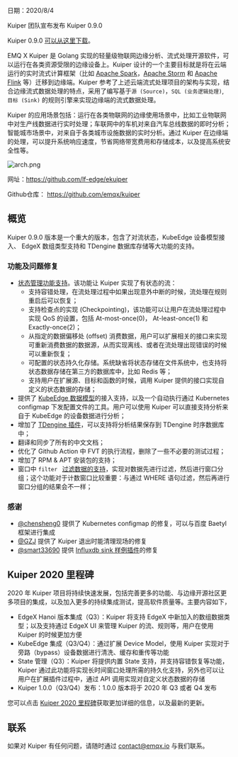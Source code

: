 日期：2020/8/4

Kuiper 团队宣布发布 Kuiper 0.9.0

Kuiper 0.9.0 [可以从这里下载](https://github.com/emqx/kuiper/releases/tag/0.9.0)。

EMQ X Kuiper 是 Golang 实现的轻量级物联网边缘分析、流式处理开源软件，可以运行在各类资源受限的边缘设备上。Kuiper 设计的一个主要目标就是将在云端运行的实时流式计算框架（比如 [Apache Spark](https://spark.apache.org/)，[Apache Storm](https://storm.apache.org/) 和 [Apache Flink](https://flink.apache.org/) 等）迁移到边缘端。Kuiper 参考了上述云端流式处理项目的架构与实现，结合边缘流式数据处理的特点，采用了编写基于`源 (Source)`，`SQL (业务逻辑处理)`, `目标 (Sink)` 的规则引擎来实现边缘端的流式数据处理。

Kuiper 的应用场景包括：运行在各类物联网的边缘使用场景中，比如工业物联网中对生产线数据进行实时处理；车联网中的车机对来自汽车总线数据的即时分析；智能城市场景中，对来自于各类城市设施数据的实时分析。通过 Kuiper 在边缘端的处理，可以提升系统响应速度，节省网络带宽费用和存储成本，以及提高系统安全性等。

![arch.png](https://static.emqx.net/images/bcd3fbfb96709c8dd747b0bd6bcaec79.png)

网址：https://github.com/lf-edge/ekuiper

Github仓库： https://github.com/emqx/kuiper

## 概览

Kuiper 0.9.0 版本是一个重大的版本，包含了对流状态，KubeEdge 设备模型接入、 EdgeX 数组类型支持和 TDengine 数据库存储等大功能的支持。

### 功能及问题修复

- [状态管理功能支持](https://github.com/emqx/kuiper/blob/develop/docs/zh_CN/rules/state_and_fault_tolerance.md)。该功能让 Kuiper 实现了有状态的流：
  - 支持容错处理，在流处理过程中如果出现意外中断的时候，流处理在规则重启后可以恢复；
  - 支持检查点的实现 (Checkpointing)，该功能可以让用户在流处理过程中实现 QoS 的设置，包括 At-most-once(0)， At-least-once(1) 和 Exactly-once(2)；
  - 从指定的数据偏移处 (offset) 消费数据，用户可以扩展相关的接口来实现可重新消费数据的数据源，从而实现离线、或者在流处理出现错误的时候可以重新恢复；
  - 可配置的状态持久化存储。系统缺省将状态存储在文件系统中，也支持将状态数据存储在第三方的数据库中，比如 Redis 等；
  - 支持用户在扩展源、目标和函数的时候，调用 Kuiper 提供的接口实现自定义的状态数据的存储；
- 提供了 [KubeEdge 数据模型](https://github.com/emqx/kuiper/blob/develop/docs/en_US/rules/sources/mqtt.md#kubeedgeversion)的接入支持，以及一个自动执行通过 Kubernetes configmap 下发配置文件的工具。用户可以使用 Kuiper 可以直接支持分析来自于 KubeEdge 的设备数据进行分析；
- 增加了 [TDengine 插件](https://github.com/emqx/kuiper/blob/master/docs/zh_CN/plugins/sinks/taos.md)，可以支持将分析结果保存到 TDengine 时序数据库中；
- 翻译和同步了所有的中文文档；
- 优化了 Github Action 中 FVT 的执行流程，删除了一些不必要的测试过程；
- 增加了 RPM & APT 安装包的支持；
- 窗口中 `filter ` [过滤数据的支持](https://github.com/emqx/kuiper/blob/cfbdf6503e7e63e0680d038cb06aece0415f91a0/docs/en_US/sqls/windows.md#filter-window-inputs)，实现对数据先进行过滤，然后进行窗口分组；这个功能对于计数窗口比较重要：与通过 WHERE 语句过滤，然后再进行窗口分组的结果会不一样；

### 感谢

- [@chensheng0](https://github.com/emqx/kuiper/commits?author=chensheng0) 提供了 Kubernetes configmap 的修复，可以与百度 Baetyl 框架进行集成
- [@GZJ](https://github.com/emqx/kuiper/commits?author=GZJ) 提供了 Kuiper 退出时能清理现场的修复
- [@smart33690](https://github.com/smart33690) 提供 [Influxdb sink 样例插件](https://github.com/emqx/kuiper/blob/master/docs/zh_CN/plugins/sinks/influxdb.md)的修复

## Kuiper 2020 里程碑

2020 年 Kuiper 项目将持续快速发展，包括完善更多的功能、与边缘开源社区更多项目的集成，以及加入更多的持续集成测试，提高软件质量等。主要内容如下，

- EdgeX Hanoi 版本集成（Q3）：Kuiper 将支持 EdgeX 中新加入的数组数据类型；以及支持通过 EdgeX UI 来管理 Kuiper 的流、规则等，用户在使用 Kuiper 的时候更加方便
- KubeEdge 集成（Q3/Q4）：通过扩展 Device Model，使用 Kuiper 实现对于旁路（bypass）设备数据进行清洗、缓存和重传等功能
- State 管理（Q3）：Kuiper 将提供内置 State 支持，并支持容错恢复等功能，Kuiper 通过此功能将实现长时间窗口处理所需的持久化支持，另外也可以让用户在扩展插件过程中，通过 API 调用实现对自定义状态数据的存储
- Kuiper 1.0.0（Q3/Q4）发布：1.0.0 版本将于 2020 年 Q3 或者 Q4 发布

您可以点击 [Kuiper 2020 里程碑](https://github.com/emqx/kuiper/projects/1)获取更加详细的信息，以及最新的更新。

## 联系

如果对 Kuiper 有任何问题，请随时通过 contact@emqx.io 与我们联系。
